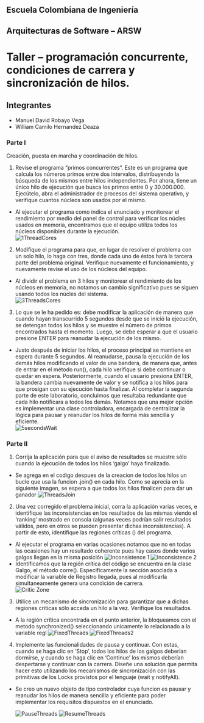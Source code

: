 ## Escuela Colombiana de Ingeniería

## Arquitecturas de Software – ARSW

# Taller – programación concurrente, condiciones de carrera y sincronización de hilos.

## Integrantes 

- Manuel David Robayo Vega
- William Camilo Hernandez Deaza

### Parte I
Creación, puesta en marcha y coordinación de hilos.

1. Revise el programa “primos concurrentes”. Este es un programa que calcula los números primos entre dos intervalos, distribuyendo la búsqueda de los mismos entre hilos independientes. Por ahora, tiene un único hilo de ejecución que busca los primos entre 0 y 30.000.000. Ejecútelo, abra el administrador de procesos del sistema operativo, y verifique cuantos núcleos son usados por el mismo.  
- Al ejecutar el programa como indica el enunciado y monitorear el rendimiento por medio del panel de control para verificar los núcles usados en memoria, encontramos que el equipo utiliza todos los núcleos disponibles durante la ejecución.  
![1ThreadCores](/img/media/img1.png)  

2. Modifique el programa para que, en lugar de resolver el problema con un solo hilo, lo haga con tres, donde cada uno de éstos hará la tarcera parte del problema original. Verifique nuevamente el funcionamiento, y nuevamente revise el uso de los núcleos del equipo.
- Al dividir el problema en 3 hilos y monitorear el rendimiento de los núcleos en memoria, no notamos un cambio significativo pues se siguen usando todos los núcles del sistema.  
![3ThreadsCores](/img/media/img2.png)  

3. Lo que se le ha pedido es: debe modificar la aplicación de manera que cuando hayan transcurrido 5 segundos desde que se inició la ejecución, se detengan todos los hilos y se muestre el número de primos encontrados hasta el momento. Luego, se debe esperar a que el usuario presione ENTER para reanudar la ejecución de los mismo.
- Justo después de iniciar los hilos, el proceso principal se mantiene en espera durante 5 segundos. Al reanudarse, pausa la ejecución de los demás hilos modificando el valor de una bandera, de manera que, antes de entrar en el método run(), cada hilo verifique si debe continuar o quedar en espera. Posteriormente, cuando el usuario presiona ENTER, la bandera cambia nuevamente de valor y se notifica a los hilos para que prosigan con su ejecución hasta finalizar.
  Al completar la segunda parte de este laboratorio, concluimos que resultaba redundante que cada hilo notificara a todos los demás. Notamos que una mejor opción es implementar una clase controladora, encargada de centralizar la lógica para pausar y reanudar los hilos de forma más sencilla y eficiente.  
  ![5secondsWait](/img/media/img3.png)  

### Parte II
1.  Corrija la aplicación para que el aviso de resultados se muestre
    sólo cuando la ejecución de todos los hilos ‘galgo’ haya finalizado.
- Se agrega en el codigo despues de la creacion de todos los hilos un bucle que usa la funcion .join() en cada hilo.
Como se aprecia en la siguiente imagen, se espera a que todos los hilos finalicen para dar un ganador
  ![ThreadsJoin](/img/media/img4.png)

2.  Una vez corregido el problema inicial, corra la aplicación varias
    veces, e identifique las inconsistencias en los resultados de las
    mismas viendo el ‘ranking’ mostrado en consola (algunas veces
    podrían salir resultados válidos, pero en otros se pueden presentar
    dichas inconsistencias). A partir de esto, identifique las regiones
    críticas () del programa.
- Al ejecutar el programa en varias ocasiones notamos que no en todas las ocasiones hay un resultado coherente pues hay casos donde varios galgos llegan en la misma posición
  ![Inconsistence 1](/img/media/img5.png)
  ![Inconsistence 2](/img/media/img6.png)
- Identificamos que la región crítica del código se encuentra en la clase Galgo, el método corre(). Especificamente la sección asociada a modificar la variable de Registro llegada, pues al modificarla simultaneamente genera una condición de carrera.   
  ![Critic Zone](/img/media/img7.png)

3.  Utilice un mecanismo de sincronización para garantizar que a dichas
    regiones críticas sólo acceda un hilo a la vez. Verifique los
    resultados.
- A la región crítica encontrada en el punto anterior, la bloqueamos con el metodo synchronized() seleccionando unicamente lo relacionado a la variable regl
  ![FixedThreads](/img/media/img8.png)
  ![FixedThreads2](/img/media/img9.png)

4.  Implemente las funcionalidades de pausa y continuar. Con estas,
    cuando se haga clic en ‘Stop’, todos los hilos de los galgos
    deberían dormirse, y cuando se haga clic en ‘Continue’ los mismos
    deberían despertarse y continuar con la carrera. Diseñe una solución que permita hacer esto utilizando los mecanismos de sincronización con las primitivas de los Locks provistos por el lenguaje (wait y notifyAll).
- Se creo un nuevo objeto de tipo controlador cuya funcion es pausar y reanudar los hilos de manera sencilla y eficiente para poder implementar los requisitos dispuestos en el enunciado.  


  ![PauseThreads](/img/media/img11.png)
  ![ResumeThreads](/img/media/img12.png)

